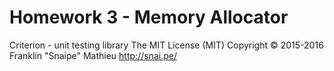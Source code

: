 # Homework 3 - Memory Allocator

Criterion - unit testing library
The MIT License (MIT)
Copyright © 2015-2016 Franklin "Snaipe" Mathieu <http://snai.pe/>
